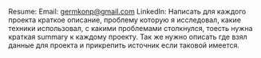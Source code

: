 Resume:
Email: germkonp@gmail.com
LinkedIn:
Написать для каждого проекта краткое описание, проблему которую я исследовал, какие техники использовал, с какими проблемами столкнулся, тоесть нужна краткая summary к каждому проекту. Так же нужно описать где взял данные для проекта и прикрепить источник если таковой имеется.

